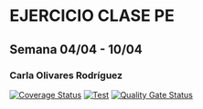 # EJERCICIO CLASE PE
## Semana 04/04 - 10/04
### Carla Olivares Rodríguez

[![Coverage Status](https://coveralls.io/repos/github/ccolivares/DSI-PE-040422/badge.svg?branch=main)](https://coveralls.io/github/ccolivares/DSI-PE-040422?branch=main)
[![Test](https://github.com/ULL-ESIT-INF-DSI-2122/ccolivares-PE-102-040422/actions/workflows/node.js.yml/badge.svg)](https://github.com/ULL-ESIT-INF-DSI-2122/ccolivares-PE-102-040422/actions/workflows/node.js.yml)
[![Quality Gate Status](https://sonarcloud.io/api/project_badges/measure?project=ULL-ESIT-INF-DSI-2122_ccolivares-PE-102-040422&metric=alert_status)](https://sonarcloud.io/summary/new_code?id=ULL-ESIT-INF-DSI-2122_ccolivares-PE-102-040422)